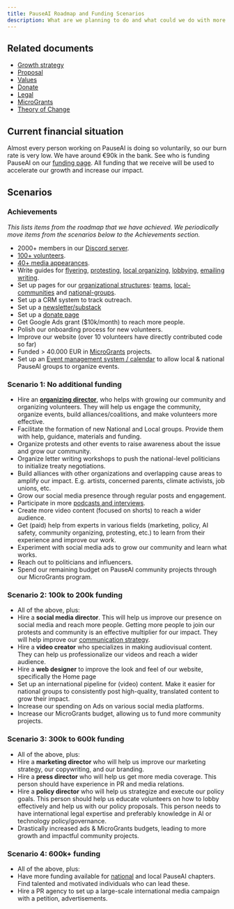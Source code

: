 ```yaml
---
title: PauseAI Roadmap and Funding Scenarios
description: What are we planning to do and what could we do with more funding?
---
```


## Related documents

- [Growth strategy](/growth-strategy)
- [Proposal](/proposal)
- [Values](/values)
- [Donate](/donate)
- [Legal](/legal)
- [MicroGrants](/microgrants)
- [Theory of Change](/theory-of-change)

## Current financial situation

Almost every person working on PauseAI is doing so voluntarily, so our burn rate is very low.
We have around €90k in the bank.
See who is funding PauseAI on our [funding page](/funding).
All funding that we receive will be used to accelerate our growth and increase our impact.

## Scenarios

### Achievements

_This lists items from the roadmap that we have achieved.
We periodically move items from the scenarios below to the Achievements section._

- 2000+ members in our [Discord server](https://discord.gg/2XXWXvErfA).
- [100+ volunteers](/people).
- [40+ media appearances](/press).
- Write guides for [flyering](/flyering), [protesting](/protests), [local organizing](/local-organizing), [lobbying](/lobby-tips), [emailing writing](/email-builder).
- Set up pages for our [organizational structures](https://pauseai.info/organization): [teams](/teams), [local-communities](/communities) and [national-groups](/national-groups).
- Set up a CRM system to track outreach.
- Set up a [newsletter/substack](https://pauseai.substack.com/)
- Set up a [donate page](/donate)
- Get Google Ads grant ($10k/month) to reach more people.
- Polish our onboarding process for new volunteers.
- Improve our website (over 10 volunteers have directly contributed code so far)
- Funded > 40.000 EUR in [MicroGrants](/microgrants) projects.
- Set up an [Event management system / calendar](https://lu.ma/PauseAI) to allow local & national PauseAI groups to organize events.

### Scenario 1: No additional funding

- Hire an [**organizing director**](/2024-vacancy-organizing-director), who helps with growing our community and organizing volunteers. They will help us engage the community, organize events, build alliances/coalitions, and make volunteers more effective.
- Facilitate the formation of new National and Local groups. Provide them with help, guidance, materials and funding.
- Organize protests and other events to raise awareness about the issue and grow our community.
- Organize letter writing workshops to push the national-level politicians to initialize treaty negotiations.
- Build alliances with other organizations and overlapping cause areas to amplify our impact. E.g. artists, concerned parents, climate activists, job unions, etc.
- Grow our social media presence through regular posts and engagement.
- Participate in more [podcasts and interviews](/press).
- Create more video content (focused on shorts) to reach a wider audience.
- Get (paid) help from experts in various fields (marketing, policy, AI safety, community organizing, protesting, etc.) to learn from their experience and improve our work.
- Experiment with social media ads to grow our community and learn what works.
- Reach out to politicians and influencers.
- Spend our remaining budget on PauseAI community projects through our MicroGrants program.

### Scenario 2: 100k to 200k funding

- All of the above, plus:
- Hire a **social media director**. This will help us improve our presence on social media and reach more people. Getting more people to join our protests and community is an effective multiplier for our impact. They will help improve our [communication strategy](/communication-strategy).
- Hire a **video creator** who specializes in making audiovisual content. They can help us professionalize our videos and reach a wider audience.
- Hire a **web designer** to improve the look and feel of our website, specifically the Home page
- Set up an international pipeline for (video) content. Make it easier for national groups to consistently post high-quality, translated content to grow their impact.
- Increase our spending on Ads on various social media platforms.
- Increase our MicroGrants budget, allowing us to fund more community projects.

### Scenario 3: 300k to 600k funding

- All of the above, plus:
- Hire a **marketing director** who will help us improve our marketing strategy, our copywriting, and our branding.
- Hire a **press director** who will help us get more media coverage. This person should have experience in PR and media relations.
- Hire a **policy director** who will help us strategize and execute our policy goals. This person should help us educate volunteers on how to lobby effectively and help us with our policy proposals. This person needs to have international legal expertise and preferably knowledge in AI or technology policy/governance.
- Drastically increased ads & MicroGrants budgets, leading to more growth and impactful community projects.

### Scenario 4: 600k+ funding

- All of the above, plus:
- Have more funding available for [national](https://pauseai.info/national-groups) and local PauseAI chapters. Find talented and motivated individuals who can lead these.
- Hire a PR agency to set up a large-scale international media campaign with a petition, advertisements.
